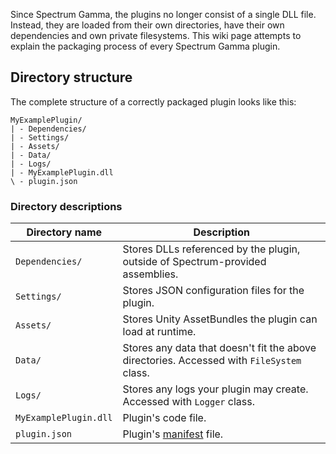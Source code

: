Since Spectrum Gamma, the plugins no longer consist of a single DLL file. Instead, they are loaded from their own directories, have their own dependencies and own private filesystems. This wiki page attempts to explain the packaging process of every Spectrum Gamma plugin.

## Directory structure
The complete structure of a correctly packaged plugin looks like this:
```
MyExamplePlugin/
| - Dependencies/
| - Settings/
| - Assets/
| - Data/
| - Logs/
| - MyExamplePlugin.dll
\ - plugin.json
```
### Directory descriptions
|Directory name|Description|
|--------------|-----------|
|`Dependencies/`| Stores DLLs referenced by the plugin, outside of Spectrum-provided assemblies.|
|`Settings/`|Stores JSON configuration files for the plugin.|
|`Assets/`|Stores Unity AssetBundles the plugin can load at runtime.|
|`Data/`|Stores any data that doesn't fit the above directories. Accessed with `FileSystem` class.|
|`Logs/`|Stores any logs your plugin may create. Accessed with `Logger` class.|
|`MyExamplePlugin.dll`|Plugin's code file.|
|`plugin.json`|Plugin's [manifest](Plugin-manifest) file.|